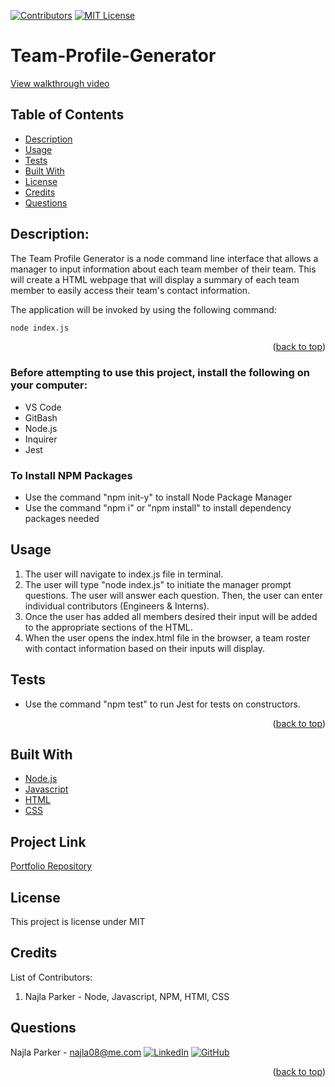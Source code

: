 [![Contributors][contributors-shield]][contributors-url]
[![MIT License][license-shield]][license-url]

# Team-Profile-Generator
<div>
   <p>
    <a href="https://drive.google.com/file/d/1MMS4D27ymI7NKdM1ntvqcqut_ia3XT7F/view">View walkthrough video</a>
  </p>
</div>

## Table of Contents
* [Description](#description)
* [Usage](#usage)
* [Tests](#tests)
* [Built With](#built-with)
* [License](#license)
* [Credits](#credits)
* [Questions](#questions)

## Description:
The Team Profile Generator is a node command line interface that allows a manager to input information about each team member of their team. This will create a HTML webpage that will display a summary of each team member to easily access their team's contact information.

The application will be invoked by using the following command:

```bash
node index.js
```

<p align="right">(<a href="#top">back to top</a>)</p>

### Before attempting to use this project, install the following on your computer:
* VS Code
* GitBash
* Node.js
* Inquirer
* Jest

### To Install NPM Packages
* Use the command "npm init-y" to install Node Package Manager
* Use the command "npm i" or "npm install" to install dependency packages needed

## Usage
1. The user will navigate to index.js file in terminal.
2. The user will type "node index.js" to initiate the manager prompt questions. The user will answer each question. Then, the user can enter individual contributors (Engineers & Interns).
3. Once the user has added all members desired their input will be added to the appropriate sections of the HTML.
4. When the user opens the index.html file in the browser, a team roster with contact information based on their inputs will display.

## Tests
* Use the command "npm test" to run Jest for tests on constructors.

<p align="right">(<a href="#top">back to top</a>)</p>

## Built With
- [Node.js](https://nodejs.org/en/)
- [Javascript](https://www.javascript.com)
- [HTML](https://en.wikipedia.org/wiki/HTML)
- [CSS](https://developer.mozilla.org/en-US/docs/Learn/CSS/First_steps/What_is_CSS)

## Project Link

[Portfolio Repository](https://github.com/nparker80/Team-Profile-Generator)

## License 
This project is license under MIT

## Credits

List of Contributors:

1. Najla Parker - Node, Javascript, NPM, HTMl, CSS

## Questions

Najla Parker - najla08@me.com [![LinkedIn][linkedin-shield]][linkedin-url-naj] [![GitHub][github-shield]][github-url-naj]

<p align="right">(<a href="#top">back to top</a>)</p>

<!-- MARKDOWN LINKS & IMAGES -->
<!-- https://www.markdownguide.org/basic-syntax/#reference-style-links -->

[contributors-shield]: https://img.shields.io/github/contributors/nparker80/readme-generator.svg?style=for-the-badge
[contributors-url]: https://github.com/nparker80/readme-generator/graphs/contributors
[license-shield]: https://img.shields.io/github/license/nparker80/readme-generator
[license-url]: https://github.com/nparker80/readme-generator/blob/main/LICENSE
[linkedin-shield]: https://img.shields.io/badge/-LinkedIn-black.svg?style=for-the-badge&logo=linkedin&colorB=555
[linkedin-url-naj]: https://www.linkedin.com/in/najlaparker/
[github-shield]: https://img.shields.io/badge/-Github-blueviolet.svg?style=for-the-badge&logo=Github&colorB=555
[github-url-naj]: https://github.com/nparker80
